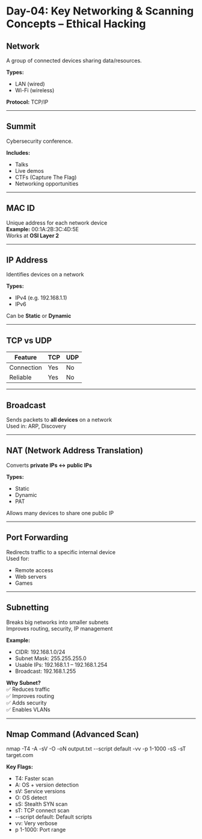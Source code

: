# Day-04: Key Networking & Scanning Concepts – Ethical Hacking

## Network  
A group of connected devices sharing data/resources.

**Types:**  
- LAN (wired)  
- Wi-Fi (wireless)  

**Protocol:** TCP/IP

---

## Summit  
Cybersecurity conference.  

**Includes:**  
- Talks  
- Live demos  
- CTFs (Capture The Flag)  
- Networking opportunities

---

## MAC ID  
Unique address for each network device  
**Example:** 00:1A:2B:3C:4D:5E  
Works at **OSI Layer 2**

---

## IP Address  
Identifies devices on a network  

**Types:**  
- IPv4 (e.g. 192.168.1.1)  
- IPv6  

Can be **Static** or **Dynamic**

---

## TCP vs UDP

| Feature    | TCP | UDP |
|------------|-----|-----|
| Connection | Yes | No  |
| Reliable   | Yes | No  |

---

## Broadcast  
Sends packets to **all devices** on a network  
Used in: ARP, Discovery

---

## NAT (Network Address Translation)  
Converts **private IPs ↔ public IPs**  

**Types:**  
- Static  
- Dynamic  
- PAT  

Allows many devices to share one public IP

---

## Port Forwarding  
Redirects traffic to a specific internal device  
Used for:  
- Remote access  
- Web servers  
- Games

---

## Subnetting  
Breaks big networks into smaller subnets  
Improves routing, security, IP management

**Example:**  
- CIDR: 192.168.1.0/24  
- Subnet Mask: 255.255.255.0  
- Usable IPs: 192.168.1.1 – 192.168.1.254  
- Broadcast: 192.168.1.255

**Why Subnet?**  
✅ Reduces traffic  
✅ Improves routing  
✅ Adds security  
✅ Enables VLANs

---

## Nmap Command (Advanced Scan)  
nmap -T4 -A -sV -O -oN output.txt --script default -vv -p 1-1000 -sS -sT target.com

**Key Flags:**  
- T4: Faster scan  
- A: OS + version detection  
- sV: Service versions  
- O: OS detect  
- sS: Stealth SYN scan  
- sT: TCP connect scan  
- --script default: Default scripts  
- vv: Very verbose  
- p 1-1000: Port range
